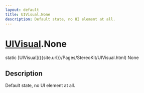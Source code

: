 ```yaml
---
layout: default
title: UIVisual.None
description: Default state, no UI element at all.
---
```

# [UIVisual]({{site.url}}/Pages/StereoKit/UIVisual.html).None

<div class='signature' markdown='1'>
static [UIVisual]({{site.url}}/Pages/StereoKit/UIVisual.html) None
</div>

## Description
Default state, no UI element at all.

